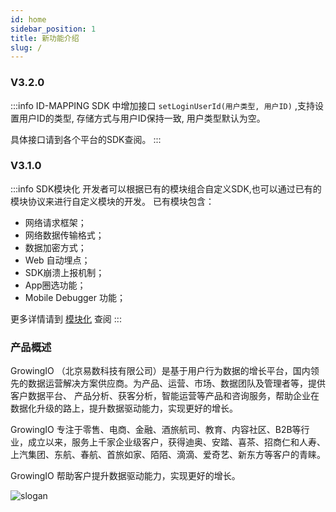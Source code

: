 ```yaml
---
id: home
sidebar_position: 1
title: 新功能介绍
slug: /
---
```



### V3.2.0
:::info ID-MAPPING
SDK 中增加接口 `setLoginUserId(用户类型, 用户ID)` ,支持设置用户ID的类型, 存储方式与用户ID保持一致, 用户类型默认为空。

具体接口请到各个平台的SDK查阅。
:::

### V3.1.0

:::info SDK模块化
开发者可以根据已有的模块组合自定义SDK,也可以通过已有的模块协议来进行自定义模块的开发。
已有模块包含：
* 网络请求框架；
* 网络数据传输格式；
* 数据加密方式；
* Web 自动埋点；
* SDK崩溃上报机制；
* App圈选功能；
* Mobile Debugger 功能；

更多详情请到 [模块化](/docs/) 查阅
:::


### 产品概述

GrowingIO （北京易数科技有限公司）是基于用户行为数据的增长平台，国内领先的数据运营解决方案供应商。为产品、运营、市场、数据团队及管理者等，提供客户数据平台、  产品分析、获客分析，智能运营等产品和咨询服务，帮助企业在数据化升级的路上，提升数据驱动能力，实现更好的增长。

GrowingIO 专注于零售、电商、金融、酒旅航司、教育、内容社区、B2B等行业，成立以来，服务上千家企业级客户，获得迪奥、安踏、喜茶、招商仁和人寿、上汽集团、东航、春航、首旅如家、陌陌、滴滴、爱奇艺、新东方等客户的青睐。

GrowingIO 帮助客户提升数据驱动能力，实现更好的增长。

![slogan](https://docs.growingio.com/.gitbook/assets/-LGNxeGABUADKiTWTaEM-LIEN5IgjD_lm1zFG-YX-LIEN8O7RZ9ipiI48vpk45_4_conversion_1_.gif)

